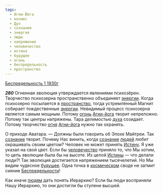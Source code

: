 ```yaml
---
tags:
  - Агни-Йога
  - космос
  - Дух
  - сознание
  - энергия
  - люди
  - напряжение
  - человечество
  - истина
  - будущее
  - огонь
  - беспредельность
  - пространство
---
```


[Беспредельность 1 1930г](https://127.0.0.1:4002/agni/1930)

___280___
Огненная эволюция утверждается явлениями психозёрен. Творчество психозерна пространственно объединяет [энергии](../../../tags/#энергия). Когда психозерно посылается в [пространство](../../../tags/#пространство), тогда устремлённый Магнит собирает тождественные [энергии](../../../tags/#энергия). Невидимый процесс психозерна является самым мощным. Потому [огонь](../../../tags/#огонь) [Агни-йога](../../../tags/#Агни-Йога) творит непреложно. Потому так центры напряжены. Тара делимостью [духа](../../../tags/#Дух) созидает. Потому творчество [огня](../../../tags/#огонь) [Агни-йога](../../../tags/#Агни-Йога) нужно так охранять.   

О приходе Аватара. — Должны были говорить об Эпохе Майтреи. Так [сознание](../../../tags/#сознание) творит. Почему Нас винить, когда [сознание](../../../tags/#сознание) [людей](../../../tags/#люди) любит окрашивать своим цветом? Человек не может принять [Истину](../../../tags/#истина). Я уже указал на свой цвет. Если бы [человечество](../../../tags/#человечество) приняло то, что Мы хотим, то цепь эволюции была бы на высоте. Из целой [Истины](../../../tags/#истина) — что делали люди?! Так эволюция достигается напряжением тысячелетий. Но Мы видим чудесное [будущее](../../../tags/#будущее). Одна точка в [космическом](../../../tags/#космос) своде не затмит сияние [Беспредельности](../../../tags/#беспредельность)!   

Как иначе [людям](../../../tags/#люди) дать понять Иерархию? Если бы люди восприняли Нашу Иерархию, то они достигли бы ступени высшей.